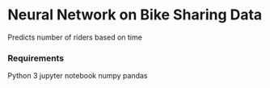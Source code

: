 # Neural Network on Bike Sharing Data
Predicts number of riders based on time

### Requirements
Python 3
jupyter
notebook
numpy
pandas
